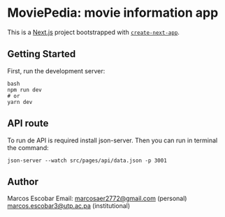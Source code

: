 # MoviePedia: movie information app

This is a [Next.js](https://nextjs.org/) project bootstrapped with [`create-next-app`](https://github.com/vercel/next.js/tree/canary/packages/create-next-app).

## Getting Started

First, run the development server:

```
bash
npm run dev
# or
yarn dev
```

## API route

To run de API is required install json-server.
Then you can run in terminal the command:

```
json-server --watch src/pages/api/data.json -p 3001
```

## Author

Marcos Escobar
Email: marcosaer2772@gmail.com (personal)
marcos.escobar3@utp.ac.pa (institutional)
